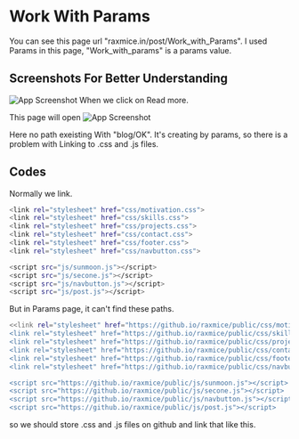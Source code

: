 
# Work With Params

You can see this page url "raxmice.in/post/Work_with_Params". I used Params in this page, "Work_with_params" is a params value.


## Screenshots For Better Understanding

![App Screenshot](https://sangamnayak.github.io/raxmiceportfolio/blog/Work_With_Params/St1.png)
When we click on Read more.

This page will open
![App Screenshot](https://sangamnayak.github.io/raxmiceportfolio/blog/Work_With_Params/Screenshot2.png)

Here no path exeisting With "blog/OK". It's creating by params, so there is a problem with Linking to .css and .js files.
 
## Codes
Normally we link.
```bash
<link rel="stylesheet" href="css/motivation.css">
<link rel="stylesheet" href="css/skills.css">
<link rel="stylesheet" href="css/projects.css">
<link rel="stylesheet" href="css/contact.css">
<link rel="stylesheet" href="css/footer.css">
<link rel="stylesheet" href="css/navbutton.css">

<script src="js/sunmoon.js"></script>
<script src="js/secone.js"></script>
<script src="js/navbutton.js"></script>
<script src="js/post.js"></script>
```

But in Params page, it can't find these paths.

```bash
<<link rel="stylesheet" href="https://github.io/raxmice/public/css/motivation.css">
<link rel="stylesheet" href="https://github.io/raxmice/public/css/skills.css">
<link rel="stylesheet" href="https://github.io/raxmice/public/css/projects.css">
<link rel="stylesheet" href="https://github.io/raxmice/public/css/contact.css">
<link rel="stylesheet" href="https://github.io/raxmice/public/css/footer.css">
<link rel="stylesheet" href="https://github.io/raxmice/public/css/navbutton.css">

<script src="https://github.io/raxmice/public/js/sunmoon.js"></script>
<script src="https://github.io/raxmice/public/js/secone.js"></script>
<script src="https://github.io/raxmice/public/js/navbutton.js"></script>
<script src="https://github.io/raxmice/public/js/post.js"></script>
```
so we should store .css and .js files on github and link that like this.
